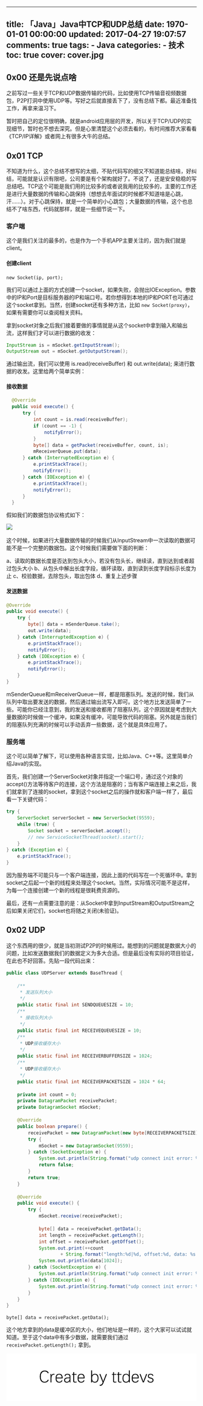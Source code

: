 
---
title: 「Java」Java中TCP和UDP总结
date: 1970-01-01 00:00:00
updated: 2017-04-27 19:07:57
comments: true
tags:
    - Java
categories:
    - 技术
toc: true
cover: cover.jpg 
---


## 0x00 还是先说点啥

之前写过一些关于TCP和UDP数据传输的代码，比如使用TCP传输音视频数据包，P2P打洞中使用UDP等。写好之后就直接丢下了，没有总结下都。最近准备找工作，再拿来温习下。

暂时把自己的定位很明确，就是android应用层的开发，所以关于TCP/UDP的实现细节，暂时也不想去深究。但是心里清楚这个必须去看的，有时间推荐大家看看《TCP/IP详解》或者网上有很多大牛的总结。  


## 0x01 TCP

不知道为什么，这个总结不想写的太细，不贴代码写的细又不知道能总结啥，好纠结，可能就是认识有限吧，公司要是有个架构就好了。不说了，还是安安稳稳的写总结吧。TCP这个可能是我们用的比较多的或者说我用的比较多的，主要的工作还是进行大量数据的传输和心跳保持（想想去年面试的时候都不知道啥是心跳，汗……）。对于心跳保持，就是一个简单的小心跳包；大量数据的传输，这个也总结不了啥东西，代码就那样，就是一些细节说一下。

### 客户端

这个是我们关注的最多的，也是作为一个手机APP主要关注的，因为我们就是client。

#### 创建client
    
`new Socket(ip, port);`

我们可以通过上面的方式创建一个socket，如果失败，会抛出IOException。参数中的IP和Port是目标服务器的IP和端口号。若你想得到本地的IP和PORT也可通过这个socket拿到。当然，创建socket还有多种方法，比如 `new Socket(proxy)`，如果有需要你可以查阅相关资料。

拿到socket对象之后我们接着要做的事情就是从这个socket中拿到输入和输出流，这样我们才可以进行数据的收发：

``` java
InputStream is = mSocket.getInputStream();
OutputStream out = mSocket.getOutputStream();
```

通过输出流，我们可以使用 is.read(receiveBuffer) 和 out.write(data); 来进行数据的收发。这里给两个简单实例：

#### 接收数据

  ``` java
    @Override
    public void execute() {
        try {
            int count = is.read(receiveBuffer);
            if (count == -1) {
                notifyError();
            }
            byte[] data = getPacket(receiveBuffer, count, is);
            mReceiverQueue.put(data);
        } catch (InterruptedException e) {
            e.printStackTrace();
            notifyError();
        } catch (IOException e) {
            e.printStackTrace();
            notifyError();
        }
    }
  ```

假如我们的数据包协议格式如下：  

![](http://img.blog.csdn.net/20140222112122625?watermark/2/text/aHR0cDovL2Jsb2cuY3Nkbi5uZXQvdHRkZXZz/font/5a6L5L2T/fontsize/400/fill/I0JBQkFCMA==/dissolve/70/gravity/SouthEast)  

这个时候，如果进行大量数据传输的时候我们从InputStream中一次读取的数据可能不是一个完整的数据包。这个时候我们需要做下面的判断：

a、读取的数据长度是否达到包头大小，若没有包头长，继续读，直到达到或者超过包头大小
b、从包头中解出长度字段，循环读取，直到读到长度字段标示长度为止
c、校验数据，去除包头，取出包体
d、重复上述步骤

#### 发送数据
    
``` java
@Override
public void execute() {
	try {
		byte[] data = mSenderQueue.take();
		out.write(data);
	} catch (InterruptedException e) {
		e.printStackTrace();
		notifyError();
	} catch (IOException e) {
		e.printStackTrace();
		notifyError();
	}
}
```

mSenderQueue和mReceiverQueue一样，都是阻塞队列。发送的时候，我们从队列中取出要发送的数据，然后通过输出流写入即可。这个地方比发送简单了一些。可能你已经注意到，我的发送和接收都用了阻塞队列，这个原因就是考虑到大量数据的时候做一个缓冲，如果没有缓冲，可能导致代码的阻塞。另外就是当我们的阻塞队列充满的时候可以手动丢弃一些数据，这个就是具体应用了。  

### 服务端

这个可以简单了解下，可以使用各种语言实现，比如Java、C++等。这里简单介绍Java的实现。

首先，我们创建一个ServerSocket对象并指定一个端口号，通过这个对象的accept()方法等待客户的连接，这个方法是阻塞的；当有客户端连接上来之后，我们就拿到了连接的socket，拿到这个socket之后的操作就和客户端一样了，最后看一下关键代码：

``` java
try {
	ServerSocket serverSocket = new ServerSocket(9559);
	while (true) {
		Socket socket = serverSocket.accept();
		// new ServiceSocketThread(socket).start();
	}
} catch (Exception e) {
	e.printStackTrace();
}
```

因为服务端不可能只与一个客户端连接，因此上面的代码写在一个死循环中。拿到socket之后起一个新的线程来处理这个socket。当然，实际情况可能不是这样，为每一个连接创建一个新的线程是很耗费资源的。

最后，还有一点需要注意的是：从Socket中拿到InputStream和OutputStream之后如果关闭它们，socket也将随之关闭(未验证)。


## 0x02 UDP

这个东西用的很少，就是当初测试P2P的时候用过。能想到的问题就是数据大小的问题，比如发送数据我们的数据定义为多大合适。但是最后没有实际的项目验证，在此也不好回答。先贴一段代码出来：

``` java
public class UDPServer extends BaseThread {

    /**
     * 发送队列大小
     */
    public static final int SENDQUEUESIZE = 10;
    /**
     * 接收队列大小
     */
    public static final int RECEIVEQUEUESIZE = 10;
    /**
     * UDP接收缓存大小
     */
    public static final int RECEIVERBUFFERSIZE = 1024;
    /**
     * UDP接收缓存大小
     */
    public static final int RECEIVERPACKETSIZE = 1024 * 64;

    private int count = 0;
    private DatagramPacket receivePacket;
    private DatagramSocket mSocket;

    @Override
    public boolean prepare() {
        receivePacket = new DatagramPacket(new byte[RECEIVERPACKETSIZE], RECEIVERPACKETSIZE);
        try {
            mSocket = new DatagramSocket(9559);
        } catch (SocketException e) {
            System.out.println(String.format("udp connect init error: %s", e.getMessage()));
            return false;
        }
        return true;
    }

    @Override
    public void execute() {
        try {
            mSocket.receive(receivePacket);

            byte[] data = receivePacket.getData();
            int length = receivePacket.getLength();
            int offset = receivePacket.getOffset();
            System.out.print(++count
                    + String.format("length:%d|%d, offset:%d, data: %s \n", length, data.length, offset, new String(data, "gbk")));
            System.out.println(data[1024]);
        } catch (SocketException e) {
            System.out.println(String.format("udp connect init error: %s", e.getMessage()));
        } catch (IOException e) {
            System.out.println(String.format("udp connect init error: %s", e.getMessage()));
        }
    }
}
```

`byte[] data = receivePacket.getData();` 

这个地方拿到的data是缓冲区的大小，他们地址是一样的，这个大家可以试试就知道。至于这个data中有多少数据，就需要我们通过 `receivePacket.getLength();` 拿到。

![Create by ttdevs](https://raw.githubusercontent.com/ttdevs/ttdevs.github.io/common/images/logo.png)


